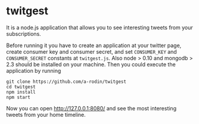 twitgest
========

It is a node.js application that allows you to see interesting tweets from your subscriptions.

Before running it you have to create an application at your twitter page, create consumer key and consumer secret, and set `CONSUMER_KEY` and `CONSUMER_SECRET` constants at `twitgest.js`. Also node > 0.10 and mongodb > 2.3 should be installed on your machine. Then you could execute the application by running

    git clone https://github.com/a-rodin/twitgest
    cd twitgest
    npm install
    npm start

Now you can open http://127.0.0.1:8080/ and see the most interesting tweets from your home timeline.
